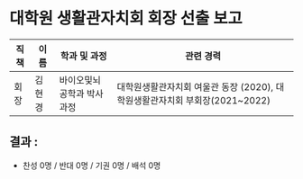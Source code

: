대학원 생활관자치회 회장 선출 보고
===

| 직책 | 이름 | 학과 및 과정 | 관련 경력 | 
|---|---|---|---|
| 회장 | 김현경 |바이오및뇌공학과 박사과정 | 대학원생활관자치회 여울관 동장 (2020), 대학원생활관자치회 부회장(2021~2022)| 

## 결과 :
- 찬성 0명 / 반대 0명 / 기권 0명 / 배석 0명
